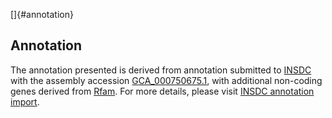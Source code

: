 []{#annotation}

Annotation
----------

The annotation presented is derived from annotation submitted to
[INSDC](http://www.insdc.org) with the assembly accession
[GCA\_000750675.1](http://www.ebi.ac.uk/ena/data/view/GCA_000750675.1),
with additional non-coding genes derived from
[Rfam](http://rfam.xfam.org/). For more details, please visit [INSDC
annotation
import](http://ensemblgenomes.org/info/data/insdc_annotation).
